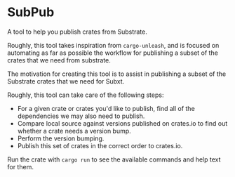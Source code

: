# SubPub

A tool to help you publish crates from Substrate.

Roughly, this tool takes inspiration from `cargo-unleash`, and is focused on automating as far as possible the workflow for publishing a subset of the crates that we need from substrate.

The motivation for creating this tool is to assist in publishing a subset of the Substrate crates that we need for Subxt.

Roughly, this tool can take care of the following steps:
- For a given crate or crates you'd like to publish, find all of the dependencies we may also need to publish.
- Compare local source against versions published on crates.io to find out whether a crate needs a version bump.
- Perform the version bumping.
- Publish this set of crates in the correct order to crates.io.

Run the crate with `cargo run` to see the available commands and help text for them.
